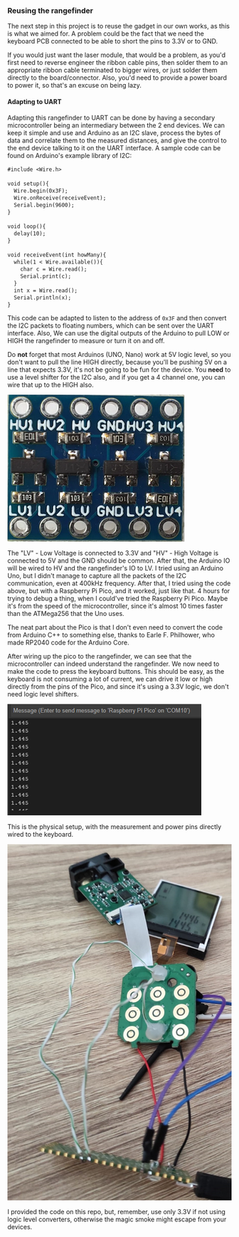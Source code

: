 ### Reusing the rangefinder

The next step in this project is to reuse the gadget in our own works, as this is what we aimed for. A problem could be the fact that we need the keyboard PCB connected to be able to short the pins to 3.3V or to GND. 

If you would just want the laser module, that would be a problem, as you'd first need to reverse engineer the ribbon cable pins, then solder them to an appropriate ribbon cable terminated to bigger wires, or just solder them directly to the board/connector. Also, you'd need to provide a power board to power it, so that's an excuse on being lazy.

#### Adapting to UART

Adapting this rangefinder to UART can be done by having a secondary microcontroller being an intermediary between the 2 end devices. We can keep it simple and use and Arduino as an I2C slave, process the bytes of data and correlate them to the measured distances, and give the control to the end device talking to it on the UART interface. A sample code can be found on Arduino's example library of I2C:

    #include <Wire.h>
    
    void setup(){
      Wire.begin(0x3F); 
      Wire.onReceive(receiveEvent);
      Serial.begin(9600);
    }
    
    void loop(){
      delay(10);
    }
    
    void receiveEvent(int howMany){
      while(1 < Wire.available()){
        char c = Wire.read();
        Serial.print(c);
      }
      int x = Wire.read();
      Serial.println(x);
    }

This code can be adapted to listen to the address of `0x3F` and then convert the I2C packets to floating numbers, which can be sent over the UART interface. Also, We can use the digital outputs of the Arduino to pull LOW or HIGH the rangefinder to measure or turn it on and off. 

Do **not** forget that most Arduinos (UNO, Nano) work at 5V logic level, so you don't want to pull the line HIGH directly, because you'll be pushing 5V on a line that expects 3.3V, it's not be going to be fun for the device. You **need** to use a level shifter for the I2C also, and if you get a 4 channel one, you can wire that up to the HIGH also.

![Logic Level Shifter](https://raw.githubusercontent.com/AndreiVladescu/Reverse-Engineering-Laser-Rangefinder/main/images/logic_level_shifter.png)

The "LV" - Low Voltage is connected to 3.3V and "HV" - High Voltage is connected to 5V and the GND should be common. After that, the Arduino IO will be wired to HV and the rangefinder's IO to LV. I tried using an Arduino Uno, but I didn't manage to capture all the packets of the I2C communication, even at 400kHz frequency. After that, I tried using the code above, but with a Raspberry Pi Pico, and it worked, just like that. 4 hours for trying to debug a thing, when I could've tried the Raspberry Pi Pico. Maybe it's from the speed of the microcontroller, since it's almost 10 times faster than the ATMega256 that the Uno uses.

The neat part about the Pico is that I don't even need to convert the code from Arduino C++ to something else, thanks to Earle F. Philhower, who made RP2040 code for the Arduino Core.

After wiring up the pico to the rangefinder,  we can see that the microcontroller can indeed understand the rangefinder. We now need to make the code to press the keyboard buttons. This should be easy, as the keyboard is not consuming a lot of current, we can drive it low or high directly from the pins of the Pico, and since it's using a 3.3V logic, we don't need logic level shifters.

![Arduino IDE Measurement](https://raw.githubusercontent.com/AndreiVladescu/Reverse-Engineering-Laser-Rangefinder/main/images/arduino_measurement.png)

This is the physical setup, with the measurement and power pins directly wired to the keyboard. 

![Arduino IDE Measurement](https://raw.githubusercontent.com/AndreiVladescu/Reverse-Engineering-Laser-Rangefinder/main/images/complete_setup.jpg)

I provided the code on this repo, but, remember, use only 3.3V if not using logic level converters, otherwise the magic smoke might escape from your devices.


